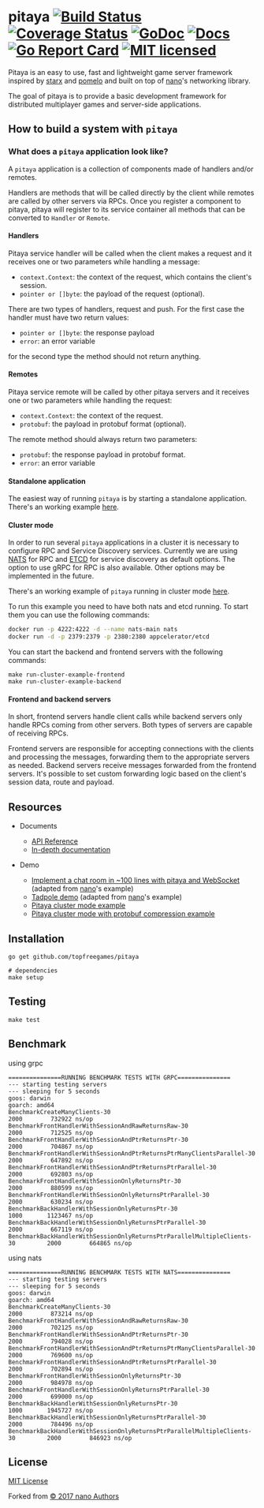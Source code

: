 # pitaya [![Build Status][7]][8] [![Coverage Status][9]][10] [![GoDoc][1]][2] [![Docs][11]][12] [![Go Report Card][3]][4] [![MIT licensed][5]][6]

[1]: https://godoc.org/github.com/topfreegames/pitaya?status.svg
[2]: https://godoc.org/github.com/topfreegames/pitaya
[3]: https://goreportcard.com/badge/github.com/topfreegames/pitaya
[4]: https://goreportcard.com/report/github.com/topfreegames/pitaya
[5]: https://img.shields.io/badge/license-MIT-blue.svg
[6]: LICENSE
[7]: https://travis-ci.org/topfreegames/pitaya.svg?branch=master
[8]: https://travis-ci.org/topfreegames/pitaya
[9]: https://coveralls.io/repos/github/topfreegames/pitaya/badge.svg?branch=master
[10]: https://coveralls.io/github/topfreegames/pitaya?branch=master
[11]: https://readthedocs.org/projects/pitaya/badge/?version=latest
[12]: https://pitaya.readthedocs.io/en/latest/?badge=latest

Pitaya is an easy to use, fast and lightweight game server framework inspired by [starx](https://github.com/lonnng/starx) and [pomelo](https://github.com/NetEase/pomelo) and built on top of [nano](https://github.com/lonnng/nano)'s networking library.

The goal of pitaya is to provide a basic development framework for distributed multiplayer games and server-side applications.

## How to build a system with `pitaya`

### What does a `pitaya` application look like?

A `pitaya` application is a collection of components made of handlers and/or remotes.

Handlers are methods that will be called directly by the client while remotes are called by other servers via RPCs. Once you register a component to pitaya, pitaya will register to its service container all methods that can be converted to `Handler` or `Remote`.

#### Handlers

Pitaya service handler will be called when the client makes a request and it receives one or two parameters while handling a message:
  - `context.Context`: the context of the request, which contains the client's session.
  - `pointer or []byte`: the payload of the request (optional).

There are two types of handlers, request and push. For the first case the handler must have two return values:
  - `pointer or []byte`: the response payload
  - `error`: an error variable

for the second type the method should not return anything.

#### Remotes

Pitaya service remote will be called by other pitaya servers and it receives one or two parameters while handling the request:
  - `context.Context`: the context of the request.
  - `protobuf`: the payload in protobuf format (optional).

The remote method should always return two parameters:
  - `protobuf`: the response payload in protobuf format.
  - `error`: an error variable

#### Standalone application

The easiest way of running `pitaya` is by starting a standalone application. There's an working example [here](./examples/demo/tadpole).

#### Cluster mode

In order to run several `pitaya` applications in a cluster it is necessary to configure RPC and Service Discovery services. Currently we are using [NATS](https://nats.io/) for RPC and [ETCD](https://github.com/coreos/etcd) for service discovery as default options. The option to use gRPC for RPC is also available. Other options may be implemented in the future.


There's an working example of `pitaya` running in cluster mode [here](./examples/demo/cluster).

To run this example you need to have both nats and etcd running. To start them you can use the following commands:

```bash
docker run -p 4222:4222 -d --name nats-main nats
docker run -d -p 2379:2379 -p 2380:2380 appcelerator/etcd
```

You can start the backend and frontend servers with the following commands:

```make
make run-cluster-example-frontend
make run-cluster-example-backend
```

#### Frontend and backend servers

In short, frontend servers handle client calls while backend servers only handle RPCs coming from other servers. Both types of servers are capable of receiving RPCs.

Frontend servers are responsible for accepting connections with the clients and processing the messages, forwarding them to the appropriate servers as needed. Backend servers receive messages forwarded from the frontend servers. It's possible to set custom forwarding logic based on the client's session data, route and payload.

## Resources

- Documents
  + [API Reference](https://godoc.org/github.com/topfreegames/pitaya)
  + [In-depth documentation](https://pitaya.readthedocs.io/en/latest/)

- Demo
  + [Implement a chat room in ~100 lines with pitaya and WebSocket](./examples/demo/chat) (adapted from [nano](https://github.com/lonnng/nano)'s example)
  + [Tadpole demo](./examples/demo/tadpole) (adapted from [nano](https://github.com/lonnng/nano)'s example)
  + [Pitaya cluster mode example](./examples/demo/cluster)
  + [Pitaya cluster mode with protobuf compression example](./examples/demo/cluster_protobuf)

## Installation

```shell
go get github.com/topfreegames/pitaya

# dependencies
make setup
```

## Testing

```shell
make test
```

## Benchmark

using grpc
```
===============RUNNING BENCHMARK TESTS WITH GRPC===============
--- starting testing servers
--- sleeping for 5 seconds
goos: darwin
goarch: amd64
BenchmarkCreateManyClients-30                                              	    2000	    732922 ns/op
BenchmarkFrontHandlerWithSessionAndRawReturnsRaw-30                        	    2000	    712525 ns/op
BenchmarkFrontHandlerWithSessionAndPtrReturnsPtr-30                        	    2000	    704867 ns/op
BenchmarkFrontHandlerWithSessionAndPtrReturnsPtrManyClientsParallel-30     	    2000	    647892 ns/op
BenchmarkFrontHandlerWithSessionAndPtrReturnsPtrParallel-30                	    2000	    692803 ns/op
BenchmarkFrontHandlerWithSessionOnlyReturnsPtr-30                          	    2000	    880599 ns/op
BenchmarkFrontHandlerWithSessionOnlyReturnsPtrParallel-30                  	    2000	    630234 ns/op
BenchmarkBackHandlerWithSessionOnlyReturnsPtr-30                           	    1000	   1123467 ns/op
BenchmarkBackHandlerWithSessionOnlyReturnsPtrParallel-30                   	    2000	    667119 ns/op
BenchmarkBackHandlerWithSessionOnlyReturnsPtrParallelMultipleClients-30    	    2000	    664865 ns/op
```

using nats
```
===============RUNNING BENCHMARK TESTS WITH NATS===============
--- starting testing servers
--- sleeping for 5 seconds
goos: darwin
goarch: amd64
BenchmarkCreateManyClients-30                                              	    2000	    873214 ns/op
BenchmarkFrontHandlerWithSessionAndRawReturnsRaw-30                        	    2000	    702125 ns/op
BenchmarkFrontHandlerWithSessionAndPtrReturnsPtr-30                        	    2000	    794028 ns/op
BenchmarkFrontHandlerWithSessionAndPtrReturnsPtrManyClientsParallel-30     	    2000	    769600 ns/op
BenchmarkFrontHandlerWithSessionAndPtrReturnsPtrParallel-30                	    2000	    702894 ns/op
BenchmarkFrontHandlerWithSessionOnlyReturnsPtr-30                          	    2000	    984978 ns/op
BenchmarkFrontHandlerWithSessionOnlyReturnsPtrParallel-30                  	    2000	    699000 ns/op
BenchmarkBackHandlerWithSessionOnlyReturnsPtr-30                           	    1000	   1945727 ns/op
BenchmarkBackHandlerWithSessionOnlyReturnsPtrParallel-30                   	    2000	    784496 ns/op
BenchmarkBackHandlerWithSessionOnlyReturnsPtrParallelMultipleClients-30    	    2000	    846923 ns/op
```

## License

[MIT License](./LICENSE)

Forked from [© 2017 nano Authors](https://github.com/lonnng/nano)
